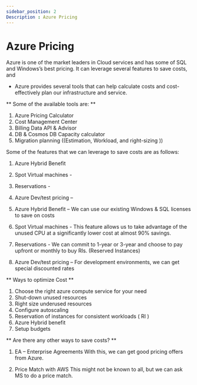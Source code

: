 ```yaml
---
sidebar_position: 2
Description : Azure Pricing
---
```


# Azure Pricing #

Azure is one of the market leaders in Cloud services and has some of SQL and Windows’s best pricing. 
It can leverage several features to save costs, and 

- Azure provides several tools that can help calculate costs and cost-effectively plan our infrastructure and service. 
   

** Some of the available tools are: ** 
1. Azure Pricing Calculator
2. Cost Management Center​
3. Billing Data API & Advisor​
4. DB & Cosmos DB Capacity calculator
5. Migration planning ((Estimation, Workload, and right-sizing​ )) 


Some of the features that we can leverage to save costs are as follows:

1. Azure Hybrid Benefit
2. Spot Virtual machines - 
3. Reservations - 
4. Azure Dev/test pricing – 


1. Azure Hybrid Benefit – 
We can use our existing Windows & SQL licenses to save on costs

2. Spot Virtual machines - 
This feature allows us to take advantage of the unused CPU at a significantly lower cost at almost 90% savings.

3. Reservations - 
We can commit to 1-year or 3-year and choose to pay upfront or monthly to buy RIs. (Reserved Instances)

4. Azure Dev/test pricing – 
For development environments, we can get special discounted rates


** Ways to optimize Cost **

1. Choose the right azure compute service for your need
2. Shut-down unused resources
3. Right size underused resources
4. Configure autoscaling
5. Reservation of instances for consistent workloads ( RI )
6. Azure Hybrid benefit
7. Setup budgets



** Are there any other ways to save costs? **
1. EA – Enterprise Agreements
With this, we can get good pricing offers from Azure.

2. Price Match with AWS
This might not be known to all, but we can ask MS to do a price match.


